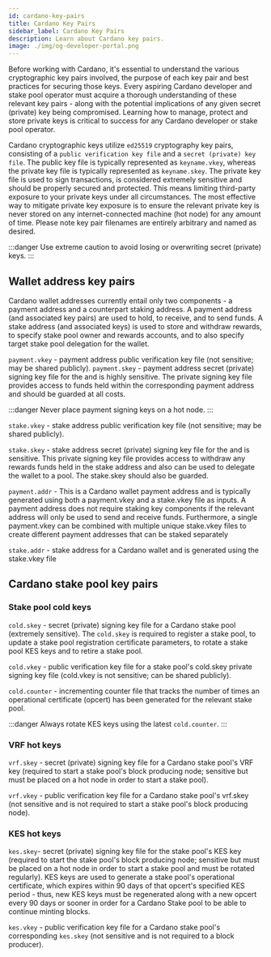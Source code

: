 ```yaml
---
id: cardano-key-pairs
title: Cardano Key Pairs
sidebar_label: Cardano Key Pairs
description: Learn about Cardano key pairs.
image: ./img/og-developer-portal.png
---
```


Before working with Cardano, it's essential to understand the various cryptographic key pairs involved, the purpose of each key pair and best practices for securing those keys. Every aspiring Cardano developer and stake pool operator must acquire a thorough understanding of these relevant key pairs - along with the potential implications of any given secret (private) key being compromised. Learning how to manage, protect and store private keys is critical to success for any Cardano developer or stake pool operator.
 
Cardano cryptographic keys utilize `ed25519` cryptography key pairs, consisting of a `public verification key file` and a `secret (private) key file`. The public key file is typically represented as `keyname.vkey`, whereas the private key file is typically represented as `keyname.skey`. The private key file is used to sign transactions, is considered extremely sensitive and should be properly secured and protected. This means limiting third-party exposure to your private keys under all circumstances. The most effective way to mitigate private key exposure is to ensure the relevant private key is never stored on any internet-connected machine (hot node) for any amount of time. Please note key pair filenames are entirely arbitrary and named as desired.

:::danger 
Use extreme caution to avoid losing or overwriting secret (private) keys.
:::
 
## Wallet address key pairs
 
Cardano wallet addresses currently entail only two components - a payment address and a counterpart staking address. A payment address (and associated key pairs) are used to hold, to receive, and to send funds. A stake address (and associated keys) is used to store and withdraw rewards, to specify stake pool owner and rewards accounts, and to also specify target stake pool delegation for the wallet.
 
 
`payment.vkey` - payment address public verification key file (not sensitive; may be shared publicly).
`payment.skey` - payment address secret (private) signing key file for the and is highly sensitive. The private signing key file provides access to funds held within the corresponding payment address and should be guarded at all costs.

:::danger 
Never place payment signing keys on a hot node.
:::
 
 
`stake.vkey` - stake address public verification key file (not sensitive; may be shared publicly).
 
`stake.skey` - stake address secret (private) signing key file for the and is sensitive. This private signing key file provides access to withdraw any rewards funds held in the stake address and also can be used to delegate the wallet to a pool. The stake.skey should also be guarded.
 
`payment.addr` - This is a Cardano wallet payment address and is typically generated using both a payment.vkey and a stake.vkey file as inputs. A payment address does not require staking key components if the relevant address will only be used to send and receive funds. Furthermore, a single payment.vkey can be combined with multiple unique stake.vkey files to create different payment addresses that can be staked separately
 
 
`stake.addr` - stake address for a Cardano wallet and is generated using the stake.vkey file
 
## Cardano stake pool key pairs
 
### Stake pool cold keys

 `cold.skey` - secret (private) signing key file for a Cardano stake pool (extremely sensitive). The `cold.skey` is required to register a stake pool, to update a stake pool registration certificate parameters, to rotate a stake pool KES keys and to retire a stake pool.
 
 
`cold.vkey` - public verification key file for a stake pool's cold.skey private signing key file (cold.vkey is not sensitive; can be shared publicly).
 
 
`cold.counter` - incrementing counter file that tracks the number of times an operational certificate (opcert) has been generated for the relevant stake pool.
 
:::danger 
Always rotate KES keys using the latest `cold.counter`.
:::
 
### VRF hot keys

`vrf.skey` - secret (private) signing key file for a Cardano stake pool's VRF key (required to start a stake pool's block producing node; sensitive but must be placed on a hot node in order to start a stake pool).
 
`vrf.vkey` - public verification key file for a Cardano stake pool's vrf.skey (not sensitive and is not required to start a stake pool's block producing node).
 
 ### KES hot keys
 
`kes.skey`- secret (private) signing key file for the stake pool's KES key (required to start the stake pool's block producing node; sensitive but must be placed on a hot node in order to start a stake pool and must be rotated regularly). KES keys are used to generate a stake pool's operational certificate, which expires within 90 days of that opcert's specified KES period - thus, new KES keys must be regenerated along with a new opcert every 90 days or sooner in order for a Cardano Stake pool to be able to continue minting blocks.
 
`kes.vkey` - public verification key file for a Cardano stake pool's corresponding `kes.skey` (not sensitive and is not required to a block producer).